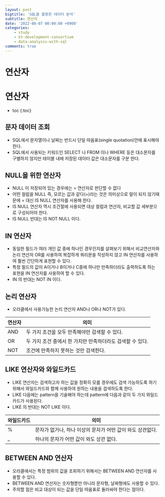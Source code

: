```yaml
---
layout: post
bigtitle: 'SQL을 활용한 데이터 분석'
subtitle: 연산자
date: '2022-08-07 00:00:00 +0900'
categories:
    - study
    - kt-development-consortium
    - data-analysis-with-sql
comments: true
---
```


                                                  
# 연산자

# 연산자
* toc
{:toc}

## 문자 데이터 조회
+ SQL에서 문자열이나 날짜는 반드시 단일 따음표(single quotation)안에 표시해야 한다.
+ SQL에서 사용되는 키워드인 SELECT 나 FROM 이나 WHERE 등은 대소문자를 구별하지 않지만 테이블 내에 저장된 데이터 값은 대소문자를 구분 한다.

## NULL을 위한 연산자
+ NULL 이 저장되어 있는 경우에는 = 연산자로 판단할 수 없다
+ 어떤 컬럼을 NULL 즉, 모르는 값과 같다(=)라는 것은 의미상으로 말이 되지 않기때문에 = 대신 IS NULL 연산자를 사용해 한다.
+ IS NULL 연산자 역시 조건절에 사용되면 대상 컬럼과 연산자, 비교할 값 세부분으로 구성되어야 한다.
+ IS NULL 반대는 IS NOT NULL 이다.

## IN 연산자
+ 동일한 필드가 여러 개인 값 중에 하나인 경우인지를 살펴보기 위해서 비교연산자와 논리 연산자 OR를 사용하여 복잡하게 쿼리문을 작성하지 않고 IN 연산자를 사용하여 훨씬 간단하게 표현할 수 있다.
+ 특정 필드의 값이 A이거나 B이거나 C중에 하나만 만족하더라도 출력하도록 하는 표현을 IN 연산자를 사용하여 할 수 있다.
+ IN 의 반대는 NOT IN 이다.

## 논리 연산자
+ 오라클에서 사용가능한 논리 연산자 AND나 OR나 NOT가 있다.

| 연산자  | 의미                                   |
|------|--------------------------------------|
| AND  | 두 가지 조건을 모두 만족해야만 검색할 수 있다.          |
| OR   | 두 가지 조건 중에서 한 가지만 만족하더라도 검색할 수 있다.   |
| NOT  | 조건에 만족하지 못하는 것만 검색한다.                |

## LIKE 연산자와 와일드카드
+ LIKE 연산자는 검색하고자 하는 값을 정확히 모를 경우에도 검색 가능하도록 하기 위해서 와일드카드와 함께 사용하여 원하는 내용을 검색하도록 한다.
+ LIKE 다음에는 pattern을 기술해야 하는데 pattern에 다음과 같이 두 가지 와일드카드가 사용된다.
+ LIKE 의 반대는 NOT LIKE 이다.

| 와일드카드 | 의미                                  |
|-------|-------------------------------------|
| %     | 문자가 없거나, 하나 이상의 문자가 어떤 값이 와도 상관없다.  |
| _     | 하나의 문자가 어떤 값이 와도 상관 없다.             |


## BETWEEN AND 연산자 
+ 오라클에서는 특정 범위의 값을 조회하기 위해서는 BETWEEN AND 연산자를 사용할 수 있다.
+ BETWEEN AND 연산자는 숫자형뿐만 아니라 문자형, 날짜형에도 사용할 수 있다.
+ 주의할 점은 비교 대상이 되는 값을 단일 따옴표로 둘러싸야 한다는 점이다.

